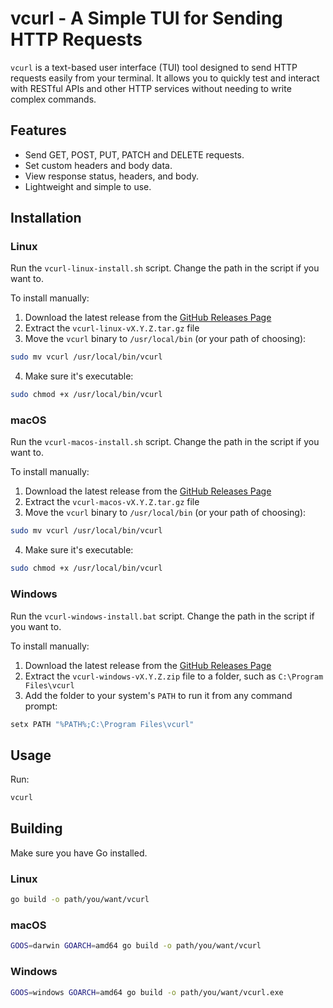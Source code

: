 # vcurl - A Simple TUI for Sending HTTP Requests

`vcurl` is a text-based user interface (TUI) tool designed to send HTTP requests easily from your terminal. It allows you to quickly test and interact with RESTful APIs and other HTTP services without needing to write complex commands.

## Features
- Send GET, POST, PUT, PATCH and DELETE requests.
- Set custom headers and body data.
- View response status, headers, and body.
- Lightweight and simple to use.

## Installation

### Linux

Run the `vcurl-linux-install.sh` script. Change the path in the script if you want to.

To install manually:

1. Download the latest release from the [GitHub Releases Page](https://github.com/jiura/vcurl/releases)
2. Extract the `vcurl-linux-vX.Y.Z.tar.gz` file
3. Move the `vcurl` binary to `/usr/local/bin` (or your path of choosing):
```bash
sudo mv vcurl /usr/local/bin/vcurl
```
4. Make sure it's executable:
```bash
sudo chmod +x /usr/local/bin/vcurl
```

### macOS

Run the `vcurl-macos-install.sh` script. Change the path in the script if you want to.

To install manually:

1. Download the latest release from the [GitHub Releases Page](https://github.com/jiura/vcurl/releases)
2. Extract the `vcurl-macos-vX.Y.Z.tar.gz` file
3. Move the `vcurl` binary to `/usr/local/bin` (or your path of choosing):
```bash
sudo mv vcurl /usr/local/bin/vcurl
```
4. Make sure it's executable:
```bash
sudo chmod +x /usr/local/bin/vcurl
```

### Windows

Run the `vcurl-windows-install.bat` script. Change the path in the script if you want to.

To install manually:

1. Download the latest release from the [GitHub Releases Page](https://github.com/jiura/vcurl/releases)
2. Extract the `vcurl-windows-vX.Y.Z.zip` file to a folder, such as `C:\Program Files\vcurl`
3. Add the folder to your system's `PATH` to run it from any command prompt:
```bash
setx PATH "%PATH%;C:\Program Files\vcurl"
```

## Usage

Run:
```bash
vcurl
```

## Building

Make sure you have Go installed.

### Linux

```bash
go build -o path/you/want/vcurl
```

### macOS

```bash
GOOS=darwin GOARCH=amd64 go build -o path/you/want/vcurl
```

### Windows

```bash
GOOS=windows GOARCH=amd64 go build -o path/you/want/vcurl.exe
```
